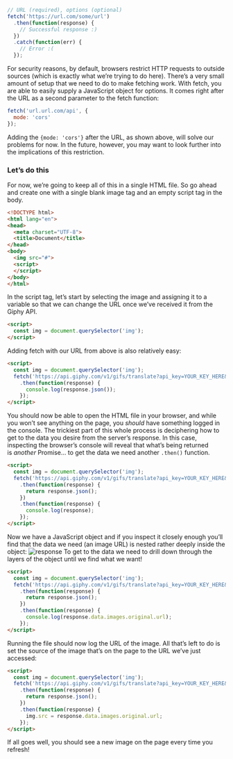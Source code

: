 ```JavaScript
// URL (required), options (optional)
fetch('https://url.com/some/url')
  .then(function(response) {
    // Successful response :)
  })
  .catch(function(err) {
    // Error :(
  });
```
For security reasons, by default, browsers restrict HTTP requests to outside sources (which is exactly what we’re trying to do here). There’s a very small amount of setup that we need to do to make fetching work.
With fetch, you are able to easily supply a JavaScript object for options. It comes right after the URL as a second parameter to the fetch function:
```javascript
fetch('url.url.com/api', {
  mode: 'cors'
});
```
Adding the `{mode: 'cors'}` after the URL, as shown above, will solve our problems for now. In the future, however, you may want to look further into the implications of this restriction.

### Let’s do this
For now, we’re going to keep all of this in a single HTML file. So go ahead and create one with a single blank image tag and an empty script tag in the body.
```html
<!DOCTYPE html>
<html lang="en">
<head>
  <meta charset="UTF-8">
  <title>Document</title>
</head>
<body>
  <img src="#">
  <script>
  </script>
</body>
</html>
```
In the script tag, let’s start by selecting the image and assigning it to a variable so that we can change the URL once we’ve received it from the Giphy API.
```html
<script>
  const img = document.querySelector('img');
</script>
```
Adding fetch with our URL from above is also relatively easy:
```html
<script>
  const img = document.querySelector('img');
  fetch('https://api.giphy.com/v1/gifs/translate?api_key=YOUR_KEY_HERE&s=cats', {mode: 'cors'})
    .then(function(response) {
      console.log(response.json());
    });
</script>
```
You should now be able to open the HTML file in your browser, and while you won’t see anything on the page, you _should_ have something logged in the console. The trickiest part of this whole process is deciphering how to get to the data you desire from the server’s response. In this case, inspecting the browser’s console will reveal that what’s being returned is _another_ Promise… to get the data we need another `.then()` function.
```html
<script>
  const img = document.querySelector('img');
  fetch('https://api.giphy.com/v1/gifs/translate?api_key=YOUR_KEY_HERE&s=cats', {mode: 'cors'})
    .then(function(response) {
      return response.json();
    })
    .then(function(response) {
      console.log(response);
    });
</script>
```
Now we have a JavaScript object and if you inspect it closely enough you’ll find that the data we need (an image URL) is nested rather deeply inside the object:
![response](https://cdn.statically.io/gh/TheOdinProject/curriculum/284f0cdc998be7e4751e29e8458323ad5d320303/javascript/async-apis/APIs/imgs/00.png)
To get to the data we need to drill down through the layers of the object until we find what we want!
```html
<script>
  const img = document.querySelector('img');
  fetch('https://api.giphy.com/v1/gifs/translate?api_key=YOUR_KEY_HERE&s=cats', {mode: 'cors'})
    .then(function(response) {
      return response.json();
    })
    .then(function(response) {
      console.log(response.data.images.original.url);
    });
</script>
```
Running the file should now log the URL of the image. All that’s left to do is set the source of the image that’s on the page to the URL we’ve just accessed:
```html
<script>
  const img = document.querySelector('img');
  fetch('https://api.giphy.com/v1/gifs/translate?api_key=YOUR_KEY_HERE&s=cats', {mode: 'cors'})
    .then(function(response) {
      return response.json();
    })
    .then(function(response) {
      img.src = response.data.images.original.url;
    });
</script>
```
If all goes well, you should see a new image on the page every time you refresh!

